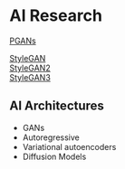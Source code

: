 
# AI Research

[PGANs](https://research.nvidia.com/sites/default/files/pubs/2017-10_Progressive-Growing-of/karras2018iclr-paper.pdf)

[StyleGAN](https://github.com/NVlabs/stylegan) \
[StyleGAN2](https://github.com/NVlabs/stylegan2) \
[StyleGAN3](https://github.com/NVlabs/stylegan3) 


## AI Architectures

- GANs
- Autoregressive
- Variational autoencoders
- Diffusion Models

